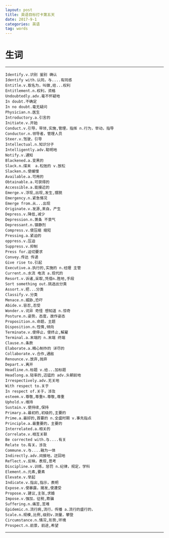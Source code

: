 ```yaml
---
layout: post
title: 英语目标打卡第五天
date: 2017-9-1
categories: 英语
tag: words
---
```

# 生词

---------------------
    Identify.v.识别 鉴别 确认
    Identify with.认同，与....有同感
    Entitle.v.取名为，叫做,给...权利
    Entitlement.n.权利，资格
    Undoubtedly.adv.毫不怀疑地
    In doubt.不确定
    In no doubt.毫无疑问
    Physician.n.医生
    Introductory.a.引言的
    Initiate.v.开始
    Conduct.v.引导，带领,实施,管理，指挥 n.行为，举动，指导
    Conductor.n.领导者，管理人员
    Steer.v.驾驶，引导
    Intellectual.n.知识分子
    Intelligently.adv.聪明地
    Notify.v.通知
    Blackened.a.变黑的
    Slack.n.煤末  a.松弛的 v.放松
    Slacken.n.使缓慢
    Available.a.可用的
    Obtainable.a.可获得的
    Accessible.a.能接近的
    Emerge.v.浮现,出现,发生,摆脱
    Emergency.n.紧急情况
    Emerge from.从...出现
    Originate.v.发源,来自，产生
    Depress.v.降低,减少
    Depression.n.萧条 不景气
    Depressant.n.镇静剂
    Compress.v.使压缩 缩短
    Pressing.a.紧迫的
    oppress.v.压迫
    Suppress.v.抑制
    Press for.迫切要求
    Convey.传达 传递
    Give rise to.引起
    Executive.a.执行的,实施的 n.经理 主管
    Current.n.水流 电流 a.现代的
    Resort.v.诉诸,采取,凭借n.胜地,手段
    Sort something out.挑选出分类
    Assort.v.把...分类
    Classify.v.分类
    Menace.n.威胁,恐吓
    Abide.v.容忍,忍受
    Wonder.v.诧异 奇怪 想知道 n.惊奇
    Posture.n.姿势，态度，故作姿态
    Proposition.n.命题，主题
    Disposition.n.性情,倾向
    Terminate.v.使停止，使终止,解雇
    Terminal.a.末端的 n.末端 终端
    Clause.n.条款
    Elaborate.a.精心制作的 详尽的
    Collaborate.v.合作,通敌
    Renounce.v.放弃,抛弃
    Depart.v.离开
    Headline.n.标题 v.给...加标题
    Headlong.a.轻率的,迅猛的 adv.头朝前地
    Irrespectively.adv.无关地
    With respect to.关于
    In respect of.关于，涉及
    esteem.v.尊敬,尊重n.尊敬,尊重
    Uphold.v.维持
    Sustain.v.使持续,保持
    Primary.a.最初的,初级的,主要的
    Prime.a.最好的,首要的 n.全盛时期 v.事先指点
    Principle.a.最重要的，主要的
    Interrelated.a.相关的
    Correlate.v.相互关联
    Be corrected with.与....有关
    Relate to.有关，涉及
    Commune.v.与....融为一体
    Indirectly.adv.间接地，迂回地
    Reflect.v.反映，表现,思考
    Discipline.v.训练，惩罚 n.纪律，规定，学科
    Element.n.元素,要素
    Elevate.v.举起
    Indicate.v.指出,指示，表明
    Expose.v.使暴露，揭发,使遭受
    Propose.v.建议,主张,求婚
    Impose.v.强加，征税,欺骗
    Suffering.n.痛苦,苦难
    Epidemic.n.流行病,流行，传播 a.流行的盛行的，
    Scale.n.规模,比例,级别v.测量，攀登
    Circumstance.n.情况,形势,环境
    Prospect.n.前景，前途,希望

--------------------------------------
